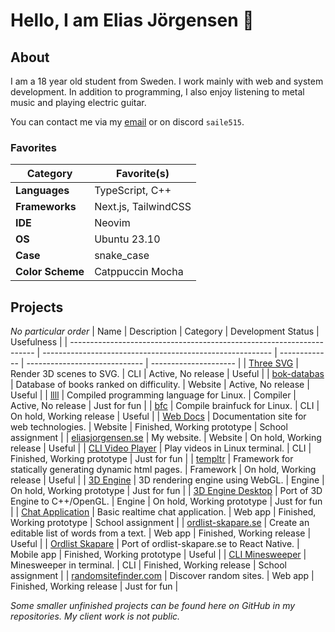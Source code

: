 # Hello, I am Elias Jörgensen 👋

## About
I am a 18 year old student from Sweden. I work mainly with web and system development. In addition to programming, I also enjoy listening to metal music and playing electric guitar.

You can contact me via my [email](mailto:elias.jorgensen2006@gmail.com) or on discord `saile515`.

### Favorites
| Category          | Favorite(s)           |
| ----------------- | --------------------- |
| **Languages**     | TypeScript, C++       |
| **Frameworks**    | Next.js, TailwindCSS  |
| **IDE**           | Neovim                |
| **OS**            | Ubuntu 23.10          |
| **Case**          | snake_case            |
| **Color Scheme**  | Catppuccin Mocha      |

## Projects
*No particular order*
| Name                                                                  | Description                                               | Category      | Development Status            | Usefulness            |
| --------------------------------------------------------------------- | --------------------------------------------------------- | ------------- | ----------------------------- | --------------------- |
| [Three SVG](https://github.com/saile515/three-svg)                    | Render 3D scenes to SVG.                                  | CLI           | Active, No release            | Useful                |
| [bok-databas](https://github.com/saile515/bok-databas)                | Database of books ranked on difficulity.                  | Website       | Active, No release            | Useful                |
| [llll](https://github.com/saile515/llll)                              | Compiled programming language for Linux.                  | Compiler      | Active, No release            | Just for fun          |
| [bfc](https://github.com/saile515/bfc)                                | Compile brainfuck for Linux.                              | CLI           | On hold, Working release      | Useful                |
| [Web Docs](https://github.com/saile515/web-docs)                      | Documentation site for web technologies.                  | Website       | Finished, Working prototype   | School assignment     |
| [eliasjorgensen.se](https://github.com/saile515/portfolio)            | My website.                                               | Website       | On hold, Working release      | Useful                |
| [CLI Video Player](https://github.com/saile515/cli-video-player)      | Play videos in Linux terminal.                            | CLI           | Finished, Working prototype   | Just for fun          |
| [templtr](https://github.com/saile515/templtr)                        | Framework for statically generating dynamic html pages.   | Framework     | On hold, Working release      | Useful                |
| [3D Engine](https://github.com/saile515/3d-engine)                    | 3D rendering engine using WebGL.                          | Engine        | On hold, Working prototype    | Just for fun          |
| [3D Engine Desktop](https://github.com/saile515/3d-engine-desktop)    | Port of 3D Engine to C++/OpenGL.                          | Engine        | On hold, Working prototype    | Just for fun          |
| [Chat Application](https://github.com/saile515/chat-application)      | Basic realtime chat application.                          | Web app       | Finished, Working prototype   | School assignment     |
| [ordlist-skapare.se](https://github.com/saile515/word-list)           | Create an editable list of words from a text.             | Web app       | Finished, Working release     | Useful                |
| [Ordlist Skapare](https://github.com/saile515/word-list-native)       | Port of ordlist-skapare.se to React Native.               | Mobile app    | Finished, Working prototype   | Useful                |
| [CLI Minesweeper](https://github.com/saile515/cli-minesweeper)        | Minesweeper in terminal.                                  | CLI           | Finished, Working release     | School assignment     |
| [randomsitefinder.com](https://github.com/saile515/random-site)       | Discover random sites.                                    | Web app       | Finished, Working release     | Just for fun          |

*Some smaller unfinished projects can be found here on GitHub in my repositories.*
*My client work is not public.*
